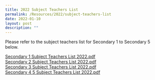 ```yaml
---
title: 2022 Subject Teachers List
permalink: /Resources/2022/subject-teachers-list
date: 2022-01-10
layout: post
description: ""
---
```

Please refer to the subject teachers list for Secondary 1 to Secondary 5 below.

[Secondary 1 Subject Teachers List 2022.pdf](/files/Secondary%201%20Subject%20Teachers%20List%202022.pdf)
<br> [Secondary 2 Subject Teachers List 2022.pdf](/files/Secondary%202%20Subject%20Teachers%20List%202022.pdf)
<br> [Secondary 3 Subject Teachers List 2022.pdf](/files/Secondary%203%20Subject%20Teachers%20List%202022.pdf) 
<br> [Secondary 4 5 Subject Teachers List 2022.pdf](/files/Secondary%204%20%205%20Subject%20Teachers%20List%202022.pdf)